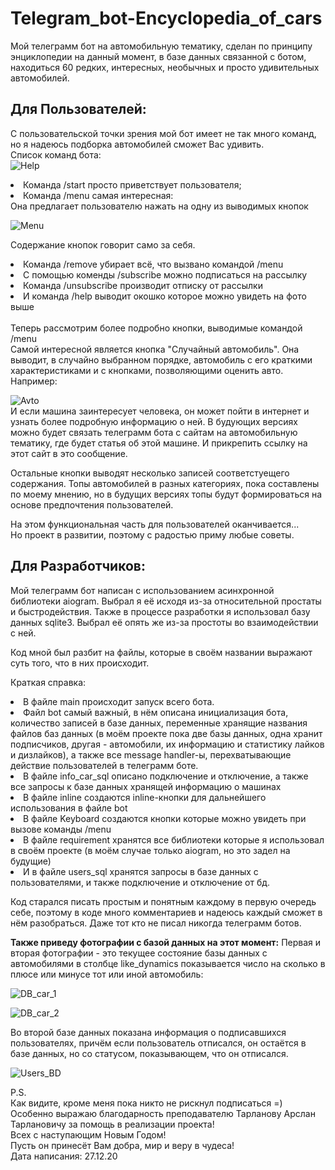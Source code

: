 # Telegram_bot-Encyclopedia_of_cars
Мой телеграмм бот на автомобильную тематику, сделан по принципу 
энциклопедии на данный момент, в базе данных связанной с ботом,
находиться 60 редких, интересных, необычных и просто удивительных
автомобилей.
## Для Пользователей:
С пользовательской точки зрения мой бот имеет не так много команд,
но я надеюсь подборка автомобилей сможет Вас удивить.<br>
Список команд бота: <br>
![Help](https://user-images.githubusercontent.com/22397961/103173431-fb50a900-486b-11eb-8244-ac3bb00a28dd.png) <br>
<li>Команда /start просто приветствует пользователя;
<li>Команда /menu самая интересная:<br>
Она предлагает пользователю нажать на одну из выводимых кнопок<br>

![Menu](https://user-images.githubusercontent.com/22397961/103173518-a3ff0880-486c-11eb-8444-fa64dcde53b7.png) <br>

Содержание кнопок говорит само за себя.<br>
<li>Команда /remove убирает всё, что вызвано командой /menu<br>
<li>С помощью коменды /subscribe можно подписаться на рассылку<br>
<li>Команда /unsubscribe производит отписку от рассылки<br>
<li>И команда /help выводит окошко которое можно увидеть на фото выше<br>
<br>
Теперь рассмотрим более подробно кнопки, выводимые командой /menu <br>
Самой интересной является кнопка "Случайный автомобиль". Она выводит, 
в случайно выбранном порядке, автомобиль с его краткими характеристиками
и с кнопками, позволяющими оценить авто.<br>
Например:<br>
 
 ![Avto](https://user-images.githubusercontent.com/22397961/103173527-b8430580-486c-11eb-9e6f-21640c7acb1c.png) <br>
 И если машина заинтересует человека, он может пойти в интернет и узнать 
 более подробную информацию о ней. В будующих версиях можно будет связать
 телеграмм бота с сайтам на автомобильную тематику, где будет статья об этой
 машине. И прикрепить ссылку на этот сайт в это сообщение.<br>
 
 Остальные кнопки выводят несколько записей соответстуещего содержания.
 Топы автомобилей в разных категориях, пока составлены по моему мнению,
 но в будущих версиях топы будут формироваться на основе предпочтения 
 пользователей.<br>
 
 На этом функциональная часть для пользователей оканчивается...<br>
 Но проект в развитии, поэтому с радостью приму любые советы.<br>
 
 ## Для Разработчиков:
 Мой телеграмм бот написан с использованием асинхронной библиотеки aiogram.
 Выбрал я её исходя из-за относительной простаты и быстродействия. Также в 
 процессе разработки я использовал базу данных sqlite3. Выбрал её опять же
 из-за простоты во взаимодействии с ней.<br>
 
 Код мной был разбит на файлы, которые в своём названии выражают суть того,
 что в них происходит.<br>
 
 Краткая справка:
 <li> В файле main происходит запуск всего бота.
 <li> Файл bot самый важный, в нём описана инициализация бота, количество
 записей в базе данных, переменные хранящие названия файлов баз данных 
 (в моём проекте пока две базы данных, одна хранит подписчиков, другая - автомобили, 
 их информацию и статистику лайков и дизлайков), а также все message handler-ы,
 перехватывающие действие пользователей в телеграмм боте.
 <li> В файле info_car_sql описано подключение и отключение, а также все запросы
 к базе данных хранящей информацию о машинах
 <li> В файле inline создаются inline-кнопки для дальнейшего использования в файле bot 
 <li> В файле Keyboard создаются кнопки которые можно увидеть при вызове команды /menu 
 <li> В файле requirement хранятся все библиотеки которые я использовал в своём проекте 
 (в моём случае только aiogram, но это задел на будущие)
 <li> И в файле users_sql хранятся запросы в базе данных с пользователями, и также подключение
 и отключение от бд.<br>
 
 Код старался писать простым и понятным каждому в первую очередь себе,
 поэтому в коде много комментариев и надеюсь каждый сможет в нём разобраться.
 Даже тот кто не писал никогда телеграмм ботов.
 
 __Также приведу фотографии с базой данных на этот момент:__
 Первая и вторая фотографии - это текущее состояние базы данных с автомобилями
 в столбце like_dynamics показывается число на сколько в плюсе или минусе
 тот или иной автомобиль:<br>
 
 ![DB_car_1](https://user-images.githubusercontent.com/22397961/103173580-f9d3b080-486c-11eb-9e75-c2043ec1ccd7.png) <br>
 
 ![DB_car_2](https://user-images.githubusercontent.com/22397961/103173583-fdffce00-486c-11eb-84b4-5f0674e68b09.png) <br>
 
  Во второй базе данных показана информация о подписавшихся пользователях,
  причём если пользователь отписался, он остаётся в базе данных, но со статусом,
  показывающем, что он отписался.<br>
  
 ![Users_BD](https://user-images.githubusercontent.com/22397961/103173585-00fabe80-486d-11eb-87fe-1a92afb581e3.png) <br>
  
  P.S.<br>
  Как видите, кроме меня пока никто не рискнул подписаться =)<br>
  Особенно выражаю благодарность преподавателю Тарланову Арслан Тарлановичу
  за помощь в реализации проекта!<br>
  Всех с наступающим Новым Годом!<br>
  Пусть он принесёт Вам добра, мир и веру в чудеса!<br>
  Дата написания: 27.12.20<br>

